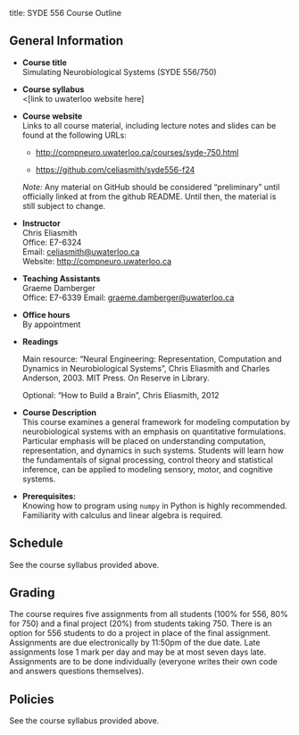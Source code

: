 title: SYDE 556 Course Outline

## General Information

-   **Course title**  
    Simulating Neurobiological Systems (SYDE 556/750)

-   **Course syllabus**  
    <[link to uwaterloo website here]

-   **Course website**  
    Links to all course material, including lecture
    notes and slides can be found at the following URLs:

    -   <http://compneuro.uwaterloo.ca/courses/syde-750.html>

    -   <https://github.com/celiasmith/syde556-f24>

    *Note:* Any material on GitHub should be considered “preliminary”
    until officially linked at from the github README. Until then, the
    material is still subject to change.

-   **Instructor**  
    Chris Eliasmith  
    Office: E7-6324   
    Email: [celiasmith@uwaterloo.ca](celiasmith@uwaterloo.ca)  
    Website:
    <http://compneuro.uwaterloo.ca>
    
-   **Teaching Assistants**  
    Graeme Damberger  
    Office: E7-6339
    Email: [graeme.damberger@uwaterloo.ca](graeme.damberger@uwaterloo.ca)

-   **Office hours**  
    By appointment

-   **Readings**

    Main resource: “Neural Engineering: Representation, Computation and Dynamics in Neurobiological Systems”, Chris Eliasmith and Charles Anderson, 2003. MIT Press. On Reserve in Library.

    Optional: “How to Build a Brain”, Chris Eliasmith, 2012

-   **Course Description**  
    This course examines a general framework for modeling
    computation by neurobiological systems with an emphasis on quantitative
    formulations. Particular emphasis will be placed on understanding computation,
    representation, and dynamics in such systems. Students will learn how the
    fundamentals of signal processing, control theory and statistical inference,
    can be applied to modeling sensory, motor, and cognitive systems.

-   **Prerequisites:**  
    Knowing how to program using `numpy` in Python is highly recommended.  Familiarity with calculus and linear algebra is required.

## Schedule
See the course syllabus provided above.

## Grading

The course requires five assignments from all students (100% for 556, 80% for 750) and a final project (20%) from students taking 750. There is an option for 556 students to do a project in place of the final assignment. Assignments are due electronically by 11:50pm of the due date. Late assignments lose 1 mark per day and may be at most seven days late. Assignments are to be done individually (everyone writes their own code and answers questions themselves).

## Policies

See the course syllabus provided above.

